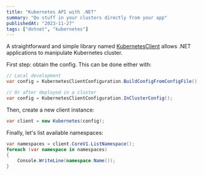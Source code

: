 ```yaml
---
title: "Kubernetes API with .NET"
summary: "Do stuff in your clusters directly from your app"
publishedAt: "2023-11-27"
tags: ["dotnet", "kubernetes"]
---
```


A straightforward and simple library named [KubernetesClient](https://github.com/kubernetes-client/csharp) allows .NET applications to manipulate Kubernetes cluster.

First step: obtain the config. This can be done either with:

```csharp
// Local development
var config = KubernetesClientConfiguration.BuildConfigFromConfigFile();

// Or after deployed in a cluster
var config = KubernetesClientConfiguration.InClusterConfig();
```

Then, create a new client instance:

```csharp
var client = new Kubernetes(config);
```

Finally, let's list available namespaces:

```csharp
var namespaces = client.CoreV1.ListNamespace();
foreach (var namespace in namespaces)
{
    Console.WriteLine(namespace.Name());
}
```
